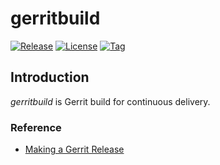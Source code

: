 # gerritbuild

[![Release](https://img.shields.io/badge/gerrit-release-brightgreen)](https://craftslab.jfrog.io/artifactory/gerrit-release)
[![License](https://img.shields.io/github/license/craftslab/gerritbuild.svg?color=brightgreen)](https://github.com/craftslab/gerritbuild/blob/master/LICENSE)
[![Tag](https://img.shields.io/github/tag/craftslab/gerritbuild.svg?color=brightgreen)](https://github.com/craftslab/gerritbuild/tags)



## Introduction

*gerritbuild* is Gerrit build for continuous delivery.



### Reference

- [Making a Gerrit Release](https://gerrit-documentation.storage.googleapis.com/Documentation/3.4.1/dev-release.html)

